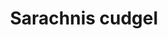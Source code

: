 ---
layout: item
title: Sarachnis cudgel
item-id: 23528
datatable: true
id: 23528
name: "Sarachnis cudgel"
members: true
lowalch: 48000
highalch: 72000
examine: "Not to be confused with a Sarachnis cuddle."
monsters:
  - id: 8713
    name: "Sarachnis"
    members: true
    combat_level: 318
    wiki_url: "https://oldschool.runescape.wiki/w/Sarachnis"
    drops:
      - quantity: "1"
        rarity: 0.0026041666666666665
        drop_requirements: "forthos-dungeon-only"
---